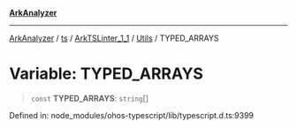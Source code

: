[**ArkAnalyzer**](../../../../../../../../README.md)

***

[ArkAnalyzer](../../../../../../../../globals.md) / [ts](../../../../../README.md) / [ArkTSLinter\_1\_1](../../../README.md) / [Utils](../README.md) / TYPED\_ARRAYS

# Variable: TYPED\_ARRAYS

> `const` **TYPED\_ARRAYS**: `string`[]

Defined in: node\_modules/ohos-typescript/lib/typescript.d.ts:9399
